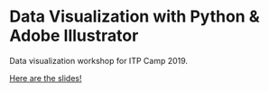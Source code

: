 # Data Visualization with Python & Adobe Illustrator

Data visualization workshop for ITP Camp 2019. 

[Here are the slides!](https://docs.google.com/presentation/d/1grumKX2RS2O1nE5kp7XnphI_GmXpMPcTo7q3Bh_Yj3M/edit?usp=sharing)
